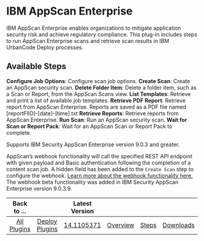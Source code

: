 
IBM AppScan Enterprise
======================


IBM AppScan Enterprise enables organizations to mitigate application security risk and achieve regulatory compliance. 
This plug-in includes steps to run AppScan Enterprise scans and retrieve scan results in IBM UrbanCode Deploy processes.




Available Steps
---------------


**Configure Job Options**: Configure scan job options. **Create Scan**: Create an 
AppScan security scan. **Delete Folder Item**: Delete a folder item, such as a Scan or Report, from the AppScan Scans 
view. **List Templates**: Retrieve and print a list of available job templates. **Retrieve PDF Report**: Retrieve report
 from AppScan Enterprise. Reports are saved as a PDF file named [reportFIID]-[date]-[time].txt **Retrieve Reports**: 
Retrieve reports from AppScan Enterprise. **Run Scan**: Run an AppScan security scan. **Wait for Scan or Report Pack**: 
Wait for an AppScan Scan or Report Pack to complete.




Supports IBM Security AppScan Enterprise version 9.0.3 and 
greater.


AppScan’s webhook functionality will call the specified REST API endpoint with given payload and Basic 
authentication following the completion of a content scan job. A hidden field has been added to the `Create Scan` step 
to configure the webhook. [Learn more about the webhook functionality 
here.](https://www-01.ibm.com/support/docview.wss?uid=swg22015122) The webhook beta functionality was added in IBM 
Security AppScan Enterprise version 9.0.3.9.




|Back to ...||Latest Version||||
| :---: | :---: | :---: | :---: | :---: | :---: |
|[All Plugins](../../index.md)|[Deploy Plugins](../README.md)|[14.1105371](https://raw.githubusercontent.com/UrbanCode/IBM-UCD-PLUGINS/main/files/appscan/appscan-14.1105371.zip)|[Overview](overview.md)|[Steps](steps.md)|[Downloads](downloads.md)|

